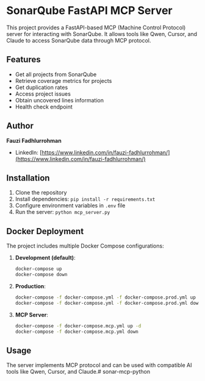 # SonarQube FastAPI MCP Server

This project provides a FastAPI-based MCP (Machine Control Protocol) server for interacting with SonarQube. It allows tools like Qwen, Cursor, and Claude to access SonarQube data through MCP protocol.

## Features

- Get all projects from SonarQube
- Retrieve coverage metrics for projects
- Get duplication rates
- Access project issues
- Obtain uncovered lines information
- Health check endpoint

## Author

**Fauzi Fadhlurrohman**
- LinkedIn: [https://www.linkedin.com/in/fauzi-fadhlurrohman/](https://www.linkedin.com/in/fauzi-fadhlurrohman/)

## Installation

1. Clone the repository
2. Install dependencies: `pip install -r requirements.txt`
3. Configure environment variables in `.env` file
4. Run the server: `python mcp_server.py`

## Docker Deployment

The project includes multiple Docker Compose configurations:

1. **Development (default)**:
   ```bash
   docker-compose up
   docker-compose down
   ```

2. **Production**:
   ```bash
   docker-compose -f docker-compose.yml -f docker-compose.prod.yml up -d
   docker-compose -f docker-compose.yml -f docker-compose.prod.yml down
   ```

3. **MCP Server**:
   ```bash
   docker-compose -f docker-compose.mcp.yml up -d
   docker-compose -f docker-compose.mcp.yml down
   ```

## Usage

The server implements MCP protocol and can be used with compatible AI tools like Qwen, Cursor, and Claude.# sonar-mcp-python
